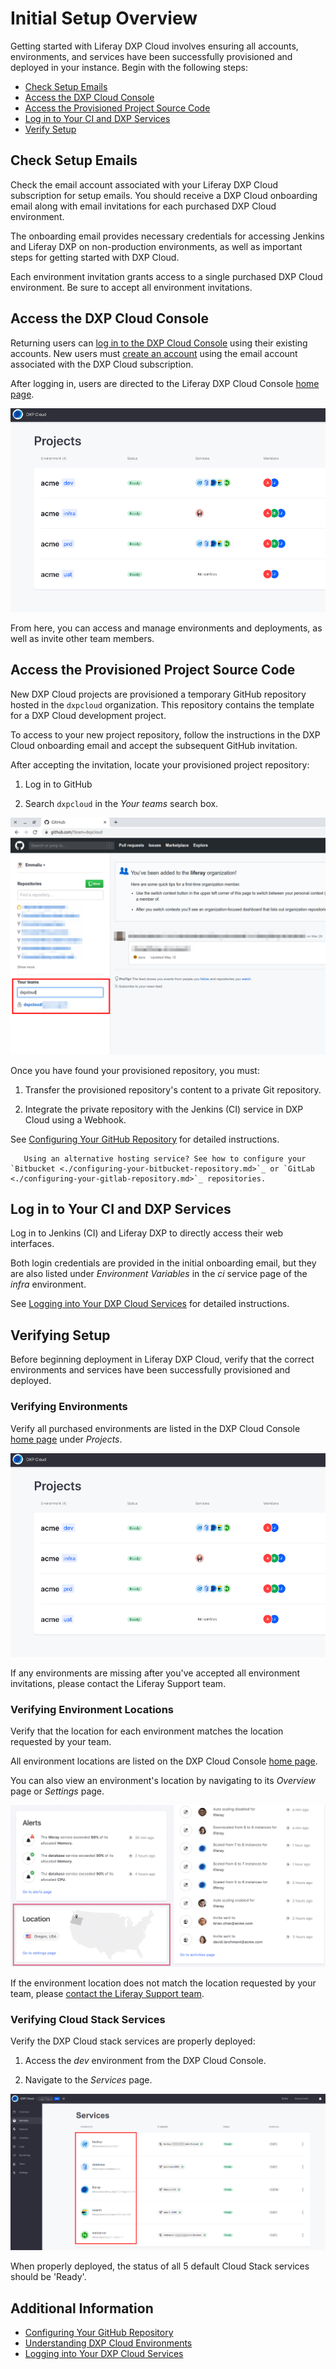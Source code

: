 # Initial Setup Overview

Getting started with Liferay DXP Cloud involves ensuring all accounts, environments, and services have been successfully provisioned and deployed in your instance. Begin with the following steps:

- [Check Setup Emails](#check-setup-emails)
- [Access the DXP Cloud Console](#access-the-dxp-cloud-console)
- [Access the Provisioned Project Source Code](#access-the-provisioned-project-source-code)
- [Log in to Your CI and DXP Services](#log-in-to-your-ci-and-dxp-services)
- [Verify Setup](#verifying-setup)

## Check Setup Emails

Check the email account associated with your Liferay DXP Cloud subscription for setup emails. You should receive a DXP Cloud onboarding email along with email invitations for each purchased DXP Cloud environment.

The onboarding email provides necessary credentials for accessing Jenkins and Liferay DXP on non-production environments, as well as important steps for getting started with DXP Cloud.

Each environment invitation grants access to a single purchased DXP Cloud environment. Be sure to accept all environment invitations.

## Access the DXP Cloud Console

Returning users can [log in to the DXP Cloud Console](https://console.liferay.cloud/login) using their existing accounts. New users must [create an account](https://console.liferay.cloud/signup?undefined) using the email account associated with the DXP Cloud subscription.

After logging in, users are directed to the Liferay DXP Cloud Console [home page](https://console.liferay.cloud/projects).

![Figure 1: DXP Cloud Console home page.](./initial-setup-overview/images/01.png)

From here, you can access and manage environments and deployments, as well as invite other team members.

## Access the Provisioned Project Source Code

New DXP Cloud projects are provisioned a temporary GitHub repository hosted in the `dxpcloud` organization. This repository contains the template for a DXP Cloud development project.

To access to your new project repository, follow the instructions in the DXP Cloud onboarding email and accept the subsequent GitHub invitation.

After accepting the invitation, locate your provisioned project repository:

1. Log in to GitHub

1. Search `dxpcloud` in the _Your teams_ search box.

![Figure 2: Search dxpcloud in the 'Your teams' search box.](./initial-setup-overview/images/02.png)

Once you have found your provisioned repository, you must:

1. Transfer the provisioned repository's content to a private Git repository.

1. Integrate the private repository with the Jenkins (CI) service in DXP Cloud using a Webhook.

See [Configuring Your GitHub Repository](./configuring-your-github-repository.md) for detailed instructions.

```note::
   Using an alternative hosting service? See how to configure your `Bitbucket <./configuring-your-bitbucket-repository.md>`_ or `GitLab <./configuring-your-gitlab-repository.md>`_ repositories.
```

## Log in to Your CI and DXP Services

Log in to Jenkins (CI) and Liferay DXP to directly access their web interfaces.

Both login credentials are provided in the initial onboarding email, but they are also listed under *Environment Variables* in the *ci* service page of the *infra* environment.

See [Logging into Your DXP Cloud Services](./logging-into-your-dxp-cloud-services.md) for detailed instructions.

## Verifying Setup

Before beginning deployment in Liferay DXP Cloud, verify that the correct environments and services have been successfully provisioned and deployed.

### Verifying Environments

Verify all purchased environments are listed in the DXP Cloud Console [home page](https://console.liferay.cloud/projects) under *Projects*.

![Figure 3: See provisioned environments in the DXP Cloud Console.](./initial-setup-overview/images/03.png)

If any environments are missing after you've accepted all environment invitations, please contact the Liferay Support team.

### Verifying Environment Locations

Verify that the location for each environment matches the location requested by your team.

All environment locations are listed on the DXP Cloud Console [home page](https://console.liferay.cloud/projects).

You can also view an environment's location by navigating to its *Overview* page or *Settings* page.

![Figure 4: View the environment's location in the Overview page.](./initial-setup-overview/images/04.png)

If the environment location does not match the location requested by your team, please [contact the Liferay Support team](../troubleshooting/tracking-dxp-cloud-status-and-getting-help.md).

### Verifying Cloud Stack Services

Verify the DXP Cloud stack services are properly deployed:

1. Access the *dev* environment from the DXP Cloud Console.

1. Navigate to the *Services* page.

![Figure 5: View the status of DXP Cloud Stack services on the Services page.](./initial-setup-overview/images/05.png)

When properly deployed, the status of all 5 default Cloud Stack services should be 'Ready'.

## Additional Information

- [Configuring Your GitHub Repository](./configuring-your-github-repository.md)
- [Understanding DXP Cloud Environments](./understanding-dxp-cloud-environments.md)
- [Logging into Your DXP Cloud Services](./logging-into-your-dxp-cloud-services.md)
